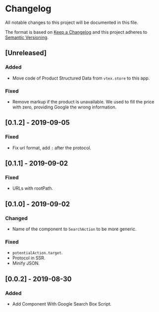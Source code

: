 # Changelog

All notable changes to this project will be documented in this file.

The format is based on [Keep a Changelog](http://keepachangelog.com/en/1.0.0/)
and this project adheres to [Semantic Versioning](http://semver.org/spec/v2.0.0.html).

## [Unreleased]
### Added
- Move code of Product Structured Data from `vtex.store` to this app.

### Fixed
- Remove markup if the product is unavailable. We used to fill the price with zero, providing Google the wrong information.

## [0.1.2] - 2019-09-05
### Fixed
- Fix url format, add `:` after the protocol.

## [0.1.1] - 2019-09-02
### Fixed
- URLs with rootPath.

## [0.1.0] - 2019-09-02
### Changed
- Name of the component to `SearchAction` to be more generic.

### Fixed
- `potentialAction.target`.
- Protocol in SSR.
- Minify JSON.

## [0.0.2] - 2019-08-30
### Added
- Add Component With Google Search Box Script.
